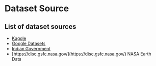 # Dataset Source

## List of dataset sources

* [Kaggle  ](https://www.kaggle.com/datasets)
* [Google Datasets](https://datasetsearch.research.google.com/)
* [Indian Government](https://data.gov.in/)
* [https://disc.gsfc.nasa.gov/](https://disc.gsfc.nasa.gov/) NASA Earth Data

